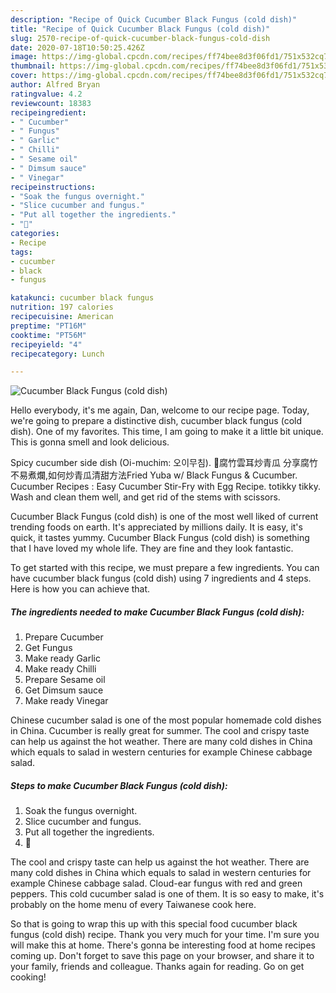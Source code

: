 ```yaml
---
description: "Recipe of Quick Cucumber Black Fungus (cold dish)"
title: "Recipe of Quick Cucumber Black Fungus (cold dish)"
slug: 2570-recipe-of-quick-cucumber-black-fungus-cold-dish
date: 2020-07-18T10:50:25.426Z
image: https://img-global.cpcdn.com/recipes/ff74bee8d3f06fd1/751x532cq70/cucumber-black-fungus-cold-dish-recipe-main-photo.jpg
thumbnail: https://img-global.cpcdn.com/recipes/ff74bee8d3f06fd1/751x532cq70/cucumber-black-fungus-cold-dish-recipe-main-photo.jpg
cover: https://img-global.cpcdn.com/recipes/ff74bee8d3f06fd1/751x532cq70/cucumber-black-fungus-cold-dish-recipe-main-photo.jpg
author: Alfred Bryan
ratingvalue: 4.2
reviewcount: 18383
recipeingredient:
- " Cucumber"
- " Fungus"
- " Garlic"
- " Chilli"
- " Sesame oil"
- " Dimsum sauce"
- " Vinegar"
recipeinstructions:
- "Soak the fungus overnight."
- "Slice cucumber and fungus."
- "Put all together the ingredients."
- "🤤"
categories:
- Recipe
tags:
- cucumber
- black
- fungus

katakunci: cucumber black fungus 
nutrition: 197 calories
recipecuisine: American
preptime: "PT16M"
cooktime: "PT56M"
recipeyield: "4"
recipecategory: Lunch

---
```



![Cucumber Black Fungus (cold dish)](https://img-global.cpcdn.com/recipes/ff74bee8d3f06fd1/751x532cq70/cucumber-black-fungus-cold-dish-recipe-main-photo.jpg)

Hello everybody, it's me again, Dan, welcome to our recipe page. Today, we're going to prepare a distinctive dish, cucumber black fungus (cold dish). One of my favorites. This time, I am going to make it a little bit unique. This is gonna smell and look delicious.

Spicy cucumber side dish (Oi-muchim: 오이무침). 🌿腐竹雲耳炒青瓜 分享腐竹不易煮爛,如何炒青瓜清甜方法Fried Yuba w/ Black Fungus &amp; Cucumber. Cucumber Recipes : Easy Cucumber Stir-Fry with Egg Recipe. totikky tikky. Wash and clean them well, and get rid of the stems with scissors.

Cucumber Black Fungus (cold dish) is one of the most well liked of current trending foods on earth. It's appreciated by millions daily. It is easy, it's quick, it tastes yummy. Cucumber Black Fungus (cold dish) is something that I have loved my whole life. They are fine and they look fantastic.


To get started with this recipe, we must prepare a few ingredients. You can have cucumber black fungus (cold dish) using 7 ingredients and 4 steps. Here is how you can achieve that.

<!--inarticleads1-->

##### The ingredients needed to make Cucumber Black Fungus (cold dish):

1. Prepare  Cucumber
1. Get  Fungus
1. Make ready  Garlic
1. Make ready  Chilli
1. Prepare  Sesame oil
1. Get  Dimsum sauce
1. Make ready  Vinegar


Chinese cucumber salad is one of the most popular homemade cold dishes in China. Cucumber is really great for summer. The cool and crispy taste can help us against the hot weather. There are many cold dishes in China which equals to salad in western centuries for example Chinese cabbage salad. 

<!--inarticleads2-->

##### Steps to make Cucumber Black Fungus (cold dish):

1. Soak the fungus overnight.
1. Slice cucumber and fungus.
1. Put all together the ingredients.
1. 🤤


The cool and crispy taste can help us against the hot weather. There are many cold dishes in China which equals to salad in western centuries for example Chinese cabbage salad. Cloud-ear fungus with red and green peppers. This cold cucumber salad is one of them. It is so easy to make, it&#39;s probably on the home menu of every Taiwanese cook here. 

So that is going to wrap this up with this special food cucumber black fungus (cold dish) recipe. Thank you very much for your time. I'm sure you will make this at home. There's gonna be interesting food at home recipes coming up. Don't forget to save this page on your browser, and share it to your family, friends and colleague. Thanks again for reading. Go on get cooking!
